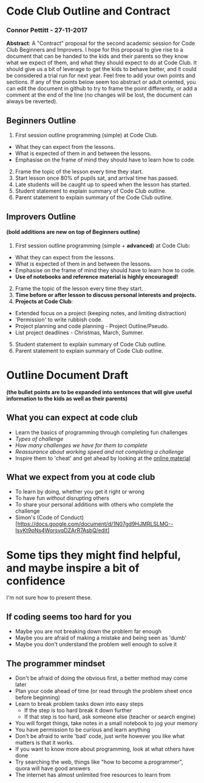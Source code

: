 # Code Club Outline and Contract 
### Connor Pettitt - 27-11-2017

**Abstract**: A "Contract" proposal for the second academic session for Code Club Beginners and Improvers. I hope for this proposal to give rise to a document that can be handed to the kids and their parents so they know what we expect of them, and what they should expect to do at Code Club. It should give us a bit of leverage to get the kids to behave better, and it could be considered a trial run for next year. Feel free to add your own points and sections. If any of the points below seem too abstract or adult oriented, you can edit the document in github to try to frame the point differently, or add a comment at the end of the line (no changes will be lost, the document can always be reverted).

## Beginners Outline

1. First session outline programming (simple) at Code Club.
  * What they can expect from the lessons.
  * What is expected of them in and between the lessons.
  * Emphasise on the frame of mind they should have to learn how to code.
2. Frame the topic of the lesson every time they start.
3. Start lesson once 80% of pupils sat, and arrival time has passed.
4. Late students will be caught up to speed when the lesson has started.
5. Student statement to explain summary of Code Club outline.
6. Parent statement to explain summary of the Code Club outline.

## Improvers Outline
#### (**bold additions are new on top of Beginners outline**)

1. First session outline programming (simple + **advanced**) at Code Club:
  * What they can expect from the lessons.
  * What is expected of them in and between the lessons.
  * Emphasise on the frame of mind they should have to learn how to code.
  * **Use of notebooks and reference material is highly encouraged!**
2. Frame the topic of the lesson every time they start. 
3. **Time before or after lesson to discuss personal interests and projects.**
4. **Projects at Code Club**:
  * Extended focus on a project (keeping notes, and limiting distraction)
  * 'Permission' to write rubbish code.
  * Project planning and code planning - Project Outline/Pseudo.
  * List project deadlines - Christmas, March, Summer.
5. Student statement to explain summary of Code Club outline.
6. Parent statement to explain summary of Code Club outline.


# Outline Document Draft 
**(the bullet points are to be expanded into sentences that will give useful information to the kids as well as their parents)**

## What you can expect at code club
- Learn the basics of programming through completing fun challenges
- *Types of challenge*
- *How many challenges we have for them to complete*
- *Reassurance about working speed and not completing a challenge*
- Inspire them to 'cheat' and get ahead by looking at the [online material](https://github.com/ExeterCodeClub/Worksheets) 

## What we expect from you at code club
- To learn by doing, whether you get it right or wrong
- To have fun *without* disrupting others
- To share your personal additions with others who complete the challenge
- Simon's (Code of Conduct)[https://docs.google.com/document/d/1N07gd9HJMRLSLMG--IsvKt9pNs4WorsvqDZArR7AsbQ/edit]

# Some tips they might find helpful, and maybe inspire a bit of confidence
I'm not sure how to present these.

## If coding seems too hard for you
- Maybe you are not breaking down the problem far enough
- Maybe you are afraid of making a mistake and being seen as 'dumb'
- Maybe you don't understand the problem well enough to solve it

## The programmer mindset
- Don't be afraid of doing the obvious first, a better method may come later
- Plan your code ahead of time (or read through the problem sheet once before beginning)
- Learn to break problem tasks down into easy steps
    - If the step is too hard break it down further
    - If that step is too hard, ask someone else (teacher or search engine)
- You will forget things, take notes in a small notebook to jog your memory
- You have permission to be curious and learn anything
- Don't be afraid to write 'bad' code, just write however you like
    what matters is that it works.
- If you want to know more about programming, look at what others have done
- Try searching the web, things like "how to become a programmer", quora will have good answers
- The internet has almost unlimited free resources to learn from
